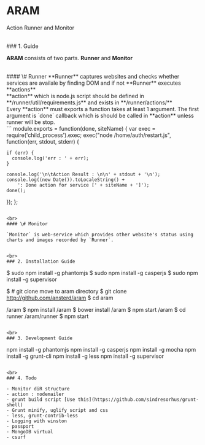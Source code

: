 # ARAM

Action Runner and Monitor

<br>
### 1. Guide

**ARAM** consists of two parts. **Runner** and **Monitor**

<br>
#### \# Runner
**Runner** captures websites and checks whether services are availale by finding DOM and if not **Runner** executes **actions**  
<br>
**action** which is node.js script should be defined in **/runner/util/requirements.js** and exists in **/runner/actions/**  
<br>
Every **action** must exports a function takes at least 1 argument. 
The first argument is `done` callback which is should be called in **action** unless runner will be stop.
<br>
```
module.exports = function(done, siteName) {
  var exec = require('child_process').exec;
  exec("node /home/auth/restart.js", function(err, stdout, stderr) {
  
    if (err) {
      console.log('err : ' + err);
    }

    console.log('\n\tAction Result : \n\n' + stdout + '\n');
    console.log((new Date()).toLocaleString() +
		': Done action for service [' + siteName + ']');
    done();
  });
};
```

<br>
#### \# Monitor

`Monitor` is web-service which provides other website's status using charts and images recorded by `Runner`. 


<br>
### 2. Installation Guide

```
$ sudo npm install -g phantomjs
$ sudo npm install -g casperjs
$ sudo npm install -g supervisor

$ # git clone move to aram directory
$ git clone http://github.com/ansterd/aram
$ cd aram

/aram $ npm install
/aram $ bower install
/aram $ npm start
/aram $ cd runner
/aram/runner $ npm start
```

<br>
### 3. Development Guide

```
npm install -g phantomjs
npm install -g casperjs
npm install -g mocha
npm install -g grunt-cli
npm install -g less
npm install -g supervisor
```

<br>
### 4. Todo

- Monitor diR structure
- action : nodemailer
- grunt build script [Use this](https://github.com/sindresorhus/grunt-shell)
- Grunt minify, uglify script and css
- less, grunt-contrib-less
- Logging with winston
- passport
- MongoDB virtual
- csurf

